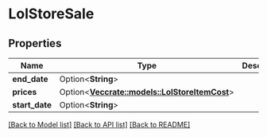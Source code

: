 # LolStoreSale

## Properties

Name | Type | Description | Notes
------------ | ------------- | ------------- | -------------
**end_date** | Option<**String**> |  | [optional]
**prices** | Option<[**Vec<crate::models::LolStoreItemCost>**](LolStoreItemCost.md)> |  | [optional]
**start_date** | Option<**String**> |  | [optional]

[[Back to Model list]](../README.md#documentation-for-models) [[Back to API list]](../README.md#documentation-for-api-endpoints) [[Back to README]](../README.md)


